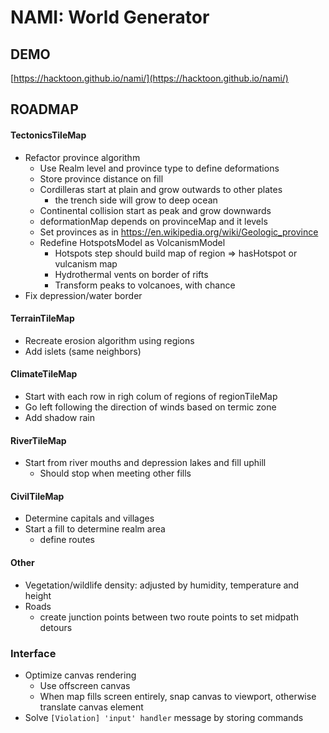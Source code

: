 # NAMI: World Generator

## DEMO

[https://hacktoon.github.io/nami/](https://hacktoon.github.io/nami/)


## ROADMAP
#### TectonicsTileMap
- Refactor province algorithm
  - Use Realm level and province type to define deformations
  - Store province distance on fill
  - Cordilleras start at plain and grow outwards to other plates
      - the trench side will grow to deep ocean
  - Continental collision start as peak and grow downwards
  - deformationMap depends on provinceMap and it levels
  - Set provinces as in https://en.wikipedia.org/wiki/Geologic_province
  - Redefine HotspotsModel as VolcanismModel
    - Hotspots step should build map of region => hasHotspot or vulcanism map
    - Hydrothermal vents on border of rifts
    - Transform peaks to volcanoes, with chance
- Fix depression/water border

#### TerrainTileMap
- Recreate erosion algorithm using regions
- Add islets (same neighbors)

#### ClimateTileMap
- Start with each row in righ colum of regions of regionTileMap
- Go left following the direction of winds based on termic zone
- Add shadow rain

#### RiverTileMap
- Start from river mouths and depression lakes and fill uphill
  - Should stop when meeting other fills

#### CivilTileMap
- Determine capitals and villages
- Start a fill to determine realm area
  - define routes

#### Other
- Vegetation/wildlife density: adjusted by humidity, temperature and height
- Roads
  - create junction points between two route points to set midpath detours

### Interface
- Optimize canvas rendering
  - Use offscreen canvas
  - When map fills screen entirely, snap canvas to viewport,
    otherwise translate canvas element
- Solve `[Violation] 'input' handler` message by storing commands